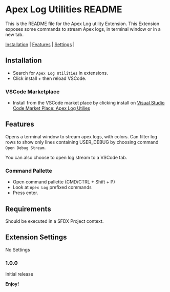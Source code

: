 # Apex Log Utilities README

This is the README file for the Apex Log utility Extension. This Extension exposes some commands to stream Apex logs, in terminal window or in a new tab.

[Installation](#installation 'Installation instructions') |
[Features](#features 'Details about Features') |
[Settings](#settings 'Go to Settings') |

## Installation

- Search for `Apex Log Utilities` in extensions.
- Click install + then reload VSCode.

### VSCode Marketplace

- Install from the VSCode market place by clicking install on [Visual Studio Code Market Place: Apex Log Utilies](https://marketplace.visualstudio.com/items?itemName=GilGourevitch.apex-log-utilities)

## Features

Opens a terminal window to stream apex logs, with colors.
Can filter log rows to show only lines containing USER_DEBUG by choosing command `Open Debug Stream`.

You can also choose to open log stream to a VSCode tab.

### Command Pallette

- Open command pallette (CMD/CTRL + Shift + P)
- Look at `Apex Log` prefixed commands
- Press enter.

## Requirements

Should be executed in a SFDX Project context.

## Extension Settings

No Settings

### 1.0.0

Initial release


**Enjoy!**
